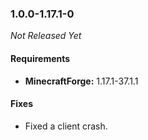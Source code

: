 ### 1.0.0-1.17.1-0

_Not Released Yet_

#### Requirements
- **MinecraftForge:** 1.17.1-37.1.1

#### Fixes

- Fixed a client crash.